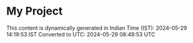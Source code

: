 # My Project

This content is dynamically generated in Indian Time (IST): 2024-05-29 14:19:53 IST
Converted to UTC: 2024-05-29 08:49:53 UTC
